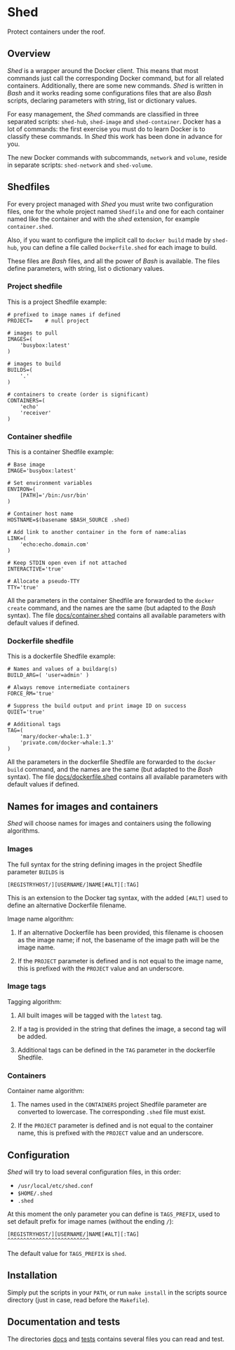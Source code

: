 # Shed

Protect containers under the roof.

## Overview

_Shed_ is a wrapper around the Docker client. This means that most
commands just call the corresponding Docker command, but for all related
containers. Additionally, there are some new commands.
_Shed_ is written in _Bash_ and it works reading some configurations files that
are also _Bash_ scripts, declaring parameters with string, list or dictionary values.

For easy management, the _Shed_ commands are classified in three separated
scripts: `shed-hub`, `shed-image` and `shed-container`.  Docker has a lot of
commands: the first exercise you must do to learn Docker is to classify these
commands. In _Shed_ this work has been done in advance for you.

The new Docker commands with subcommands, `network` and `volume`, reside in
separate scripts: `shed-network` and `shed-volume`.

## Shedfiles

For every project managed with _Shed_ you must write two configuration files,
one for the whole project named `Shedfile` and one for each container named like
the container and with the _shed_ extension, for example `container.shed`.

Also, if you want to configure the implicit call to `docker build` made by `shed-hub`,
you  can define a file called `Dockerfile.shed` for each image to build.

These files are _Bash_ files, and all the power of _Bash_ is available. The files
define parameters, with string, list o dictionary values. 

### Project shedfile

This is a project Shedfile example:

    # prefixed to image names if defined
    PROJECT=	# null project

    # images to pull
    IMAGES=(
        'busybox:latest'
    )

    # images to build
    BUILDS=(
        '.'
    )

    # containers to create (order is significant)
    CONTAINERS=(
        'echo'
        'receiver'
    )

### Container shedfile

This is a container Shedfile example:

    # Base image
    IMAGE='busybox:latest'

    # Set environment variables
    ENVIRON=(
        [PATH]='/bin:/usr/bin'
    )

    # Container host name
    HOSTNAME=$(basename $BASH_SOURCE .shed)

    # Add link to another container in the form of name:alias
    LINK=(
        'echo:echo.domain.com'
    )

    # Keep STDIN open even if not attached
    INTERACTIVE='true'

    # Allocate a pseudo-TTY
    TTY='true'

All the parameters in the container Shedfile are forwarded to the `docker create` command,
and the names are the same (but adapted to the _Bash_ syntax). The file
[docs/container.shed](docs/container.shed) contains all available parameters
with default values if defined.

### Dockerfile shedfile

This is a dockerfile Shedfile example:

    # Names and values of a buildarg(s)
    BUILD_ARG=( 'user=admin' )

    # Always remove intermediate containers
    FORCE_RM='true'

    # Suppress the build output and print image ID on success
    QUIET='true'

    # Additional tags
    TAG=(
        'mary/docker-whale:1.3'
        'private.com/docker-whale:1.3'
    )

All the parameters in the dockerfile Shedfile are forwarded to the `docker build` command,
and the names are the same (but adapted to the _Bash_ syntax). The file
[docs/dockerfile.shed](docs/dockerfile.shed) contains all available parameters
with default values if defined.

## Names for images and containers

_Shed_ will choose names for images and containers using the following algorithms.

### Images

The full syntax for the string defining images in the project Shedfile
parameter `BUILDS` is 

    [REGISTRYHOST/][USERNAME/]NAME[#ALT][:TAG]

This is an extension to the Docker tag syntax, with the added `[#ALT]` used to
define an alternative Dockerfile filename.

Image name algorithm:

1. If an alternative Dockerfile has been provided, this filename is choosen as
   the image name;  if not, the basename of the image path will be the image
   name.

3. If the `PROJECT` parameter is defined and is not equal to the image name,
   this is prefixed with the `PROJECT` value and an underscore.

### Image tags

Tagging algorithm:


1. All built images will be tagged with the `latest` tag.

2. If a tag is provided in the string that defines the image, a second tag will be added.

3. Additional tags can be defined in the `TAG` parameter in the dockerfile Shedfile.

### Containers

Container name algorithm:

1. The names used in the `CONTAINERS` project Shedfile parameter are converted
   to lowercase. The corresponding `.shed` file must exist.

2. If the `PROJECT` parameter is defined and is not equal to the container name,
   this is prefixed with the `PROJECT` value and an underscore.

## Configuration

_Shed_ will try to load several configuration files, in this order:

- `/usr/local/etc/shed.conf`
- `$HOME/.shed`
- `.shed`

At this moment the only parameter you can define is
`TAGS_PREFIX`, used to set default prefix for image names (without the ending `/`):

    [REGISTRYHOST/][USERNAME/]NAME[#ALT][:TAG]
    ^^^^^^^^^^^^^^^^^^^^^^^^^^

The default value for `TAGS_PREFIX` is `shed`.

## Installation

Simply put the scripts in your `PATH`, or run `make install` in the scripts
source directory (just in case, read before the `Makefile`).

## Documentation and tests

The directories [docs](./docs) and [tests](./tests) contains several files you
can read and test.

<!--
vim:syntax=markdown:et:ts=4:sw=4:ai
-->
